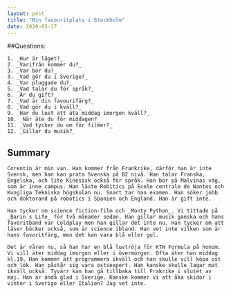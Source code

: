 ```yaml
---
layout: post
title: "Min favouritplats i Stockholm"
date: 2020-05-17
---
```


##Questions:

	1. _Hur är läget?_  
	2. _Varifrån kommer du?_  
	3. _Var bor du?_  
	3. _Vad gör du i Sverige?_  
	4. _Var pluggade du?_  
	5. _Vad talar du för språk?_  
	6. _Är du gift?_  
	7. _Vad är din favourifärg?_  
	8. _Vad gör du i kväll?_  
	9. _Har du lust att äta middag imorgon kväll?_  
	10. _När äte du för middagen?_  
	11. _Vad tycker du om för filmer?_  
	12. _Gillar du musik?_  



## Summary
	
	Corentin är min van. Han kommer från Frankrike, därför han är inte Svensk, men han kan prata Svenska på B2 nivå. Han talar Franska, Engelska, och lite Kinesisk också för språk. Han bor på Malvinas väg, som är inne campus. Han läste Robitics på École centrale de Nantes och Kungliga Tekniska högskolan nu. Snart tar han examen. Han söker jobb och doktorand på robotics i Spanien och England. Han är gift inte. 

	Han tycker om science fiction-film och _Monty Python_. Vi tittade på _Barin´s Life_ för två månader sedan. Han gillar musik ganska och hans favoritband var Coldplay men han gillar det inte nu. Han tycker om att läser böcker också, som är science ibland. Han vet inte vilken som är hans favoritfärg, men det kan vara blå eller gul.

	Det är våren nu, så han har en blå luvtröja för KTH Formula på honom. Vi vill äter middag imorgon eller i övermorgon. Ofta äter han middag kl.19. Han kommer att programmera ikväll och han skulle vill köpa ost och lök. Han påstår sig vara ostsexpert. Han kanske skulle lagar mat ikväll också. Tyvärr kan han gå tillbaka till Frakrike i slutet av maj. Han är ändå glad i Sverige. Kanske kommer vi att åka skidor i vinter i Sverige eller Italien? Jag vet inte.
